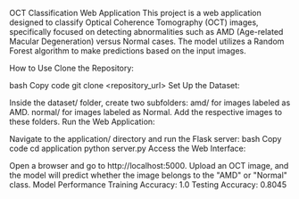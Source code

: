 OCT Classification Web Application
This project is a web application designed to classify Optical Coherence Tomography (OCT) images,
specifically focused on detecting abnormalities such as AMD (Age-related Macular Degeneration) versus Normal cases.
The model utilizes a Random Forest algorithm to make predictions based on the input images.

How to Use
Clone the Repository:

bash
Copy code
git clone <repository_url>
Set Up the Dataset:

Inside the dataset/ folder, create two subfolders:
amd/ for images labeled as AMD.
normal/ for images labeled as Normal.
Add the respective images to these folders.
Run the Web Application:

Navigate to the application/ directory and run the Flask server:
bash
Copy code
cd application
python server.py
Access the Web Interface:

Open a browser and go to http://localhost:5000.
Upload an OCT image, and the model will predict whether the image belongs to the "AMD" or "Normal" class.
Model Performance
Training Accuracy: 1.0
Testing Accuracy: 0.8045
